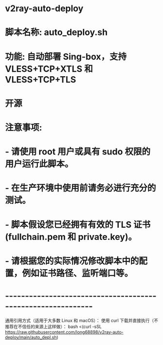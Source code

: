 # v2ray-auto-deploy
# 脚本名称: auto_deploy.sh
# 功能: 自动部署 Sing-box，支持 VLESS+TCP+XTLS 和 VLESS+TCP+TLS
# 开源 
# 注意事项:
#   - 请使用 root 用户或具有 sudo 权限的用户运行此脚本。
#   - 在生产环境中使用前请务必进行充分的测试。
#   - 脚本假设您已经拥有有效的 TLS 证书 (fullchain.pem 和 private.key)。
#   - 请根据您的实际情况修改脚本中的配置，例如证书路径、监听端口等。
# ------------------------------------------------------------
通用引用方式（适用于大多数 Linux 和 macOS）：
使用 curl 下载并直接执行（不推荐在不信任的来源上这样做）：
bash <(curl -sSL https://raw.githubusercontent.com/long68898/v2ray-auto-deploy/main/auto_depl.sh)
